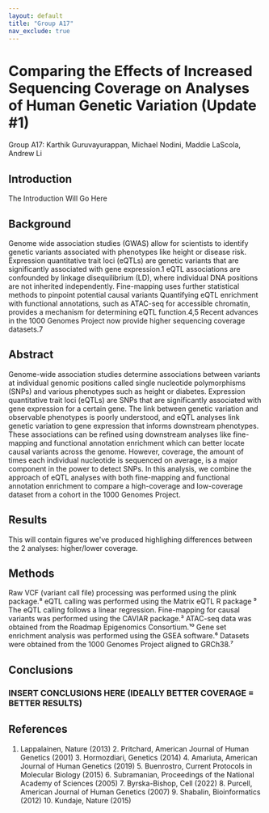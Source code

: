```yaml
---
layout: default
title: "Group A17"
nav_exclude: true
---
```


# Comparing the Effects of Increased Sequencing Coverage on Analyses of Human Genetic Variation (Update #1)

Group A17: Karthik Guruvayurappan, Michael Nodini, Maddie LaScola, Andrew Li

## Introduction 
The Introduction Will Go Here


## Background
Genome wide association studies (GWAS) allow for scientists to identify genetic variants associated with phenotypes like height or disease risk.
Expression quantitative trait loci (eQTLs) are genetic variants that are significantly associated with gene expression.1
eQTL associations are confounded by linkage disequilibrium (LD), where individual DNA positions are not inherited independently.
 Fine-mapping uses further statistical methods to pinpoint potential causal variants
Quantifying eQTL enrichment with functional annotations, such as ATAC-seq for accessible chromatin, provides a mechanism for determining eQTL function.4,5
Recent advances in the 1000 Genomes Project now provide higher sequencing coverage datasets.7


## Abstract

Genome-wide association studies determine associations between variants at individual genomic positions called single nucleotide polymorphisms (SNPs) and various phenotypes such as height or diabetes. Expression quantitative trait loci (eQTLs) are SNPs that are significantly associated with gene expression for a certain gene. The link between genetic variation and observable phenotypes is poorly understood, and eQTL analyses link genetic variation to gene expression that informs downstream phenotypes. These associations can be refined using downstream analyses like fine-mapping and functional annotation enrichment which can better locate causal variants across the genome. However, coverage, the amount of times each individual nucleotide is sequenced on average, is a major component in the power to detect SNPs. In this analysis, we combine the approach of eQTL analyses with both fine-mapping and functional annotation enrichment to compare a high-coverage and low-coverage dataset from a cohort in the 1000 Genomes Project.


## Results

This will contain figures we've produced highlighing differences between the 2 analyses: higher/lower coverage.

## Methods
Raw VCF (variant call file) processing was performed using the plink package.⁸
eQTL calling was performed using the Matrix eQTL R package ⁹ The eQTL calling follows a linear regression.
Fine-mapping for causal variants was performed using the CAVIAR package.³
ATAC-seq data was obtained from the Roadmap Epigenomics Consortium.¹⁰ 
Gene set enrichment analysis was performed using the GSEA software.⁶ 
Datasets were obtained from the 1000 Genomes Project aligned to GRCh38.⁷


## Conclusions

### INSERT CONCLUSIONS HERE (IDEALLY BETTER COVERAGE = BETTER  RESULTS)

## References

1. Lappalainen, Nature (2013) 2. Pritchard, American Journal of Human Genetics (2001) 3. Hormozdiari, Genetics (2014) 4. Amariuta, American Journal of Human Genetics (2019) 5. Buenrostro, Current Protocols in Molecular Biology (2015) 6. Subramanian, Proceedings of the National Academy of Sciences (2005) 7. Byrska-Bishop, Cell (2022) 8. Purcell, American Journal of Human Genetics (2007) 9. Shabalin, Bioinformatics (2012) 10. Kundaje, Nature (2015)

